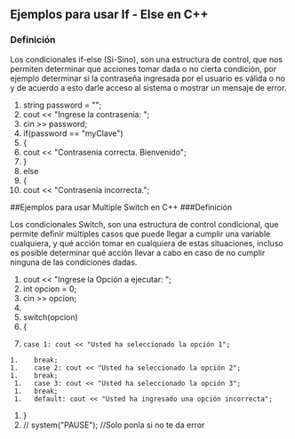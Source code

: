 ## Ejemplos para usar If - Else en C++
### Definición

Los condicionales if-else (Si-Sino), son una estructura de control, que nos permiten determinar que acciones tomar dada o no cierta condición, por ejemplo determinar si la contraseña ingresada por el usuario es válida o no y de acuerdo a esto darle acceso al sistema o mostrar un mensaje de error.

1. string password = "";
1. cout << "Ingrese la contrasenia: ";
1. cin >> password;
1. if(password == "myClave")
1. {
1.    cout << "Contrasenia correcta. Bienvenido";
1. }
1. else
1. {
1.   cout << "Contrasenia incorrecta.";

##Ejemplos para usar Multiple Switch en C++
###Definición

Los condicionales Switch, son una estructura de control condicional, que permite definir múltiples casos que puede llegar a cumplir una variable cualquiera, y qué acción tomar en cualquiera de estas situaciones, incluso es posible determinar qué acción llevar a cabo en caso de no cumplir ninguna de las condiciones dadas.

 1.   cout << "Ingrese la Opción a ejecutar: ";
 1.   int opcion = 0;
 1.  cin >> opcion;
1.
  1.  switch(opcion)
  1.  {
   1.     case 1: cout << "Usted ha seleccionado la opción 1";
    1.    break;
    1.    case 2: cout << "Usted ha seleccionado la opción 2";
    1.    break;
     1.   case 3: cout << "Usted ha seleccionado la opción 3";
     1.   break;
     1.   default: cout << "Usted ha ingresado una opción incorrecta";
   1. }
   1. // system("PAUSE"); //Solo ponla si no te da error

